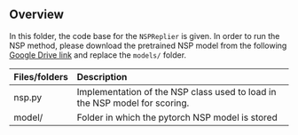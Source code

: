 ## Overview

In this folder, the code base for the `NSPReplier` is given. In order to run the NSP method, please download the pretrained NSP model from the following [Google Drive link](https://drive.google.com/drive/folders/10GEpnjqXn4DfyKjFjJG7KbJEygvdAI2J?usp=sharing) and replace the `models/` folder.

| Files/folders    | Description   |
| ---------------- |:-------------|
| nsp.py           | Implementation of the NSP class used to load in the NSP model for scoring. |
| model/           | Folder in which the pytorch NSP model is stored |
